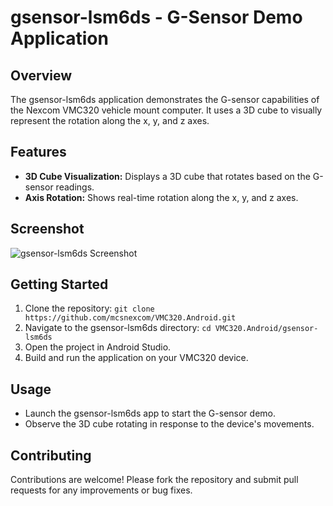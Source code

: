 # gsensor-lsm6ds - G-Sensor Demo Application

## Overview

The gsensor-lsm6ds application demonstrates the G-sensor capabilities of the Nexcom VMC320 vehicle mount computer. It uses a 3D cube to visually represent the rotation along the x, y, and z axes.

## Features

- **3D Cube Visualization:** Displays a 3D cube that rotates based on the G-sensor readings.
- **Axis Rotation:** Shows real-time rotation along the x, y, and z axes.

## Screenshot

![gsensor-lsm6ds Screenshot](screen/GSensor.jpg)

## Getting Started

1. Clone the repository: `git clone https://github.com/mcsnexcom/VMC320.Android.git`
2. Navigate to the gsensor-lsm6ds directory: `cd VMC320.Android/gsensor-lsm6ds`
3. Open the project in Android Studio.
4. Build and run the application on your VMC320 device.

## Usage

- Launch the gsensor-lsm6ds app to start the G-sensor demo.
- Observe the 3D cube rotating in response to the device's movements.

## Contributing

Contributions are welcome! Please fork the repository and submit pull requests for any improvements or bug fixes.

